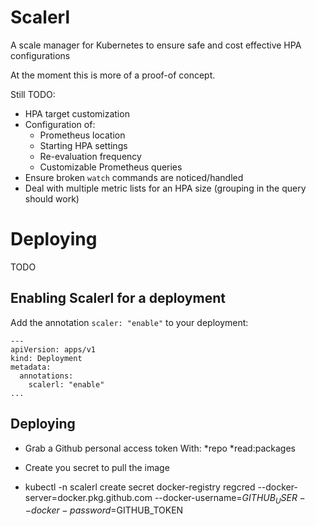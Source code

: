 # Scalerl

A scale manager for Kubernetes to ensure safe and cost effective HPA configurations

At the moment this is more of a proof-of concept.

Still TODO:
* HPA target customization
* Configuration of:
    * Prometheus location
    * Starting HPA settings
    * Re-evaluation frequency
    * Customizable Prometheus queries
* Ensure broken `watch` commands are noticed/handled
* Deal with multiple metric lists for an HPA size (grouping in the query should work)

# Deploying

TODO

## Enabling Scalerl for a deployment

Add the annotation `scaler: "enable"` to your deployment:

```
---
apiVersion: apps/v1
kind: Deployment
metadata:
  annotations:
    scalerl: "enable"
...
```


## Deploying

* Grab a Github personal access token
  With: *repo *read:packages

* Create you secret to pull the image

* kubectl -n scalerl create secret docker-registry regcred --docker-server=docker.pkg.github.com --docker-username=$GITHUB_USER --docker-password=$GITHUB_TOKEN

